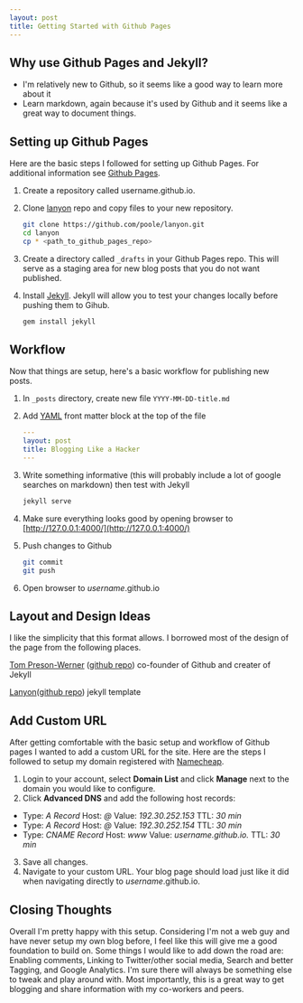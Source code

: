 ```yaml
---
layout: post
title: Getting Started with Github Pages
---
```


Why use Github Pages and Jekyll?
--------------------------------
* I'm relatively new to Github, so it seems like a good way to learn more about it
* Learn markdown, again because it's used by Github and it seems like a great way to document things.

Setting up Github Pages
-----------------------

Here are the basic steps I followed for setting up Github Pages.  For additional information see [Github Pages](https://pages.github.com/).

1. Create a repository called username.github.io.
2. Clone [lanyon](https://github.com/poole/lanyon) repo and copy files to your new repository.

    ```bash
    git clone https://github.com/poole/lanyon.git
    cd lanyon
    cp * <path_to_github_pages_repo>
    ```

3. Create a directory called ```_drafts``` in your Github Pages repo.  This will serve as a staging area for new blog posts that you do not want published.  

4. Install [Jekyll](https://http://jekyllrb.com/).  Jekyll will allow you to test your changes locally before pushing them to Gihub.  

    ```bash
    gem install jekyll
    ```  


Workflow
--------
Now that things are setup, here's a basic workflow for publishing new posts.

1. In `_posts` directory, create new file `YYYY-MM-DD-title.md`
2. Add [YAML](yaml.org) front matter block at the top of the file

    ```yaml
    ---
    layout: post
    title: Blogging Like a Hacker
    ---
    ```

3. Write something informative (this will probably include a lot of google searches on markdown) then test with Jekyll

    ```bash
    jekyll serve
    ```

4. Make sure everything looks good by opening browser to [http://127.0.0.1:4000/](http://127.0.0.1:4000/)

5. Push changes to Github

    ```bash
    git commit
    git push
    ```

6. Open browser to *username*.github.io

Layout and Design Ideas
-------------------------
I like the simplicity that this format allows.  I borrowed most of the design of the page from the following places.

[Tom Preson-Werner](http://tom.preston-werner.com/) ([github repo](https://github.com/mojombo/tpw)) co-founder of Github and creater of Jekyll

[Lanyon](http://lanyon.getpoole.com)([github repo](https://github.com/poole/lanyon)) jekyll template

Add Custom URL
--------------

After getting comfortable with the basic setup and workflow of Github pages I wanted to add a custom URL for the site.  Here are the steps I followed to setup my domain registered with [Namecheap](www.namecheap.com).

1. Login to your account, select **Domain List** and click **Manage** next to the domain you would like to configure.
2. Click **Advanced DNS** and add the following host records:
  * Type: *A Record*  Host: *@*  Value: *192.30.252.153*  TTL: *30 min*
  * Type: *A Record*  Host: *@*  Value: *192.30.252.154*  TTL: *30 min*
  * Type: *CNAME Record* Host: *www* Value: *username.github.io.*  TTL: *30 min*
3. Save all changes.
4. Navigate to your custom URL.  Your blog page should load just like it did when navigating directly to *username*.github.io.


Closing Thoughts
------------------------

Overall I'm pretty happy with this setup.  Considering I'm not a web guy and have never setup my own blog before, I feel like this will give me a good foundation to build on. Some things I would like to add down the road are: Enabling comments, Linking to Twitter/other social media, Search and better Tagging, and Google Analytics.  I'm sure there will always be something else to tweak and play around with.  Most importantly, this is a great way to get blogging and share information with my co-workers and peers.
